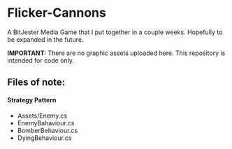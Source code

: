 # Flicker-Cannons
A BitJester Media Game that I put together in a couple weeks. Hopefully to be expanded in the future.

**IMPORTANT:** There are no graphic assets uploaded here. This repository is intended for code only.

## Files of note:
#### Strategy Pattern
- Assets/Enemy.cs
- EnemyBahaviour.cs
- BomberBehaviour.cs
- DyingBehaviour.cs
